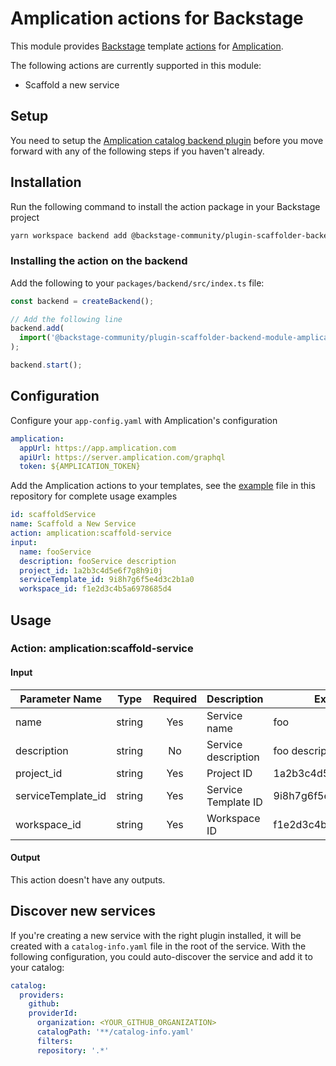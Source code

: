 # Amplication actions for Backstage

This module provides [Backstage](https://backstage.io/) template [actions](https://backstage.io/docs/features/software-templates/builtin-actions) for [Amplication](https://amplication.com/).

The following actions are currently supported in this module:

- Scaffold a new service

## Setup

You need to setup the [Amplication catalog backend plugin](../catalog-backend-module-amplication/README.md) before you move forward with any of the following steps if you haven't already.

## Installation

Run the following command to install the action package in your Backstage project

```bash
yarn workspace backend add @backstage-community/plugin-scaffolder-backend-module-amplication
```

### Installing the action on the backend

Add the following to your `packages/backend/src/index.ts` file:

```ts title="packages/backend/src/index.ts"
const backend = createBackend();

// Add the following line
backend.add(
  import('@backstage-community/plugin-scaffolder-backend-module-amplication'),
);

backend.start();
```

## Configuration

Configure your `app-config.yaml` with Amplication's configuration

```yaml title="app-config.yaml"
amplication:
  appUrl: https://app.amplication.com
  apiUrl: https://server.amplication.com/graphql
  token: ${AMPLICATION_TOKEN}
```

Add the Amplication actions to your templates, see the [example](./src/template/template.yaml) file in this repository for complete usage examples

```yaml
id: scaffoldService
name: Scaffold a New Service
action: amplication:scaffold-service
input:
  name: fooService
  description: fooService description
  project_id: 1a2b3c4d5e6f7g8h9i0j
  serviceTemplate_id: 9i8h7g6f5e4d3c2b1a0
  workspace_id: f1e2d3c4b5a6978685d4
```

## Usage

### Action: amplication:scaffold-service

#### Input

| Parameter Name     |  Type  | Required | Description         | Example              |
| ------------------ | :----: | :------: | ------------------- | -------------------- |
| name               | string |   Yes    | Service name        | foo                  |
| description        | string |    No    | Service description | foo description      |
| project_id         | string |   Yes    | Project ID          | 1a2b3c4d5e6f7g8h9i0j |
| serviceTemplate_id | string |   Yes    | Service Template ID | 9i8h7g6f5e4d3c2b1a0  |
| workspace_id       | string |   Yes    | Workspace ID        | f1e2d3c4b5a6978685d4 |

#### Output

This action doesn't have any outputs.

## Discover new services

If you're creating a new service with the right plugin installed, it will be created with a `catalog-info.yaml` file in the root of the service. With the following configuration, you could auto-discover the service and add it to your catalog:

```yaml
catalog:
  providers:
    github:
    providerId:
      organization: <YOUR_GITHUB_ORGANIZATION>
      catalogPath: '**/catalog-info.yaml'
      filters:
      repository: '.*'
```
